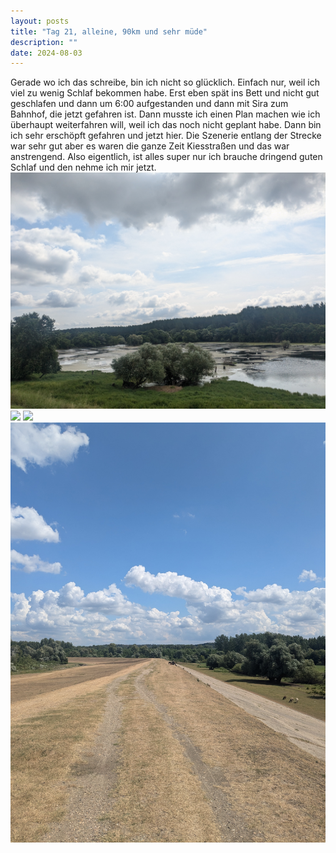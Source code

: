 ```yaml
---
layout: posts
title: "Tag 21, alleine, 90km und sehr müde"
description: ""
date: 2024-08-03
---
```

Gerade wo ich das schreibe, bin ich nicht so glücklich. Einfach nur, weil ich viel zu wenig Schlaf bekommen habe. Erst eben spät ins Bett und nicht gut geschlafen und dann um 6:00 aufgestanden und dann mit Sira zum Bahnhof, die jetzt gefahren ist. Dann musste ich einen Plan machen wie ich überhaupt weiterfahren will, weil ich das noch nicht geplant habe. Dann bin ich sehr erschöpft gefahren und jetzt hier. Die Szenerie entlang der Strecke war sehr gut aber es waren die ganze Zeit Kiesstraßen und das war anstrengend. Also eigentlich, ist alles super nur ich brauche dringend guten Schlaf und den nehme ich mir jetzt. ![](/assets/images/PXL_20240803_083259008.jpg)
![](/assets/images/PXL_20240803_105939214.MP.jpg)
![](/assets/images/PXL_20240803_121437195.jpg)
![](/assets/images/PXL_20240803_121443199.jpg)